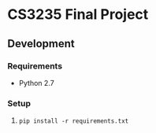 # CS3235 Final Project

## Development

### Requirements

- Python 2.7

### Setup

1. `pip install -r requirements.txt`
